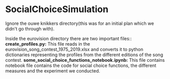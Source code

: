 # SocialChoiceSimulation

Ignore the ouwe knikkers directory(this was for an initial plan which we didn't go through with).

Inside the eurovision directory there are two important files::
**create_profiles.py:**
This file reads in the eurovision_song_contest_1975_2019.xlsx and converts it to python dictionaries representing the profiles from the different editions of the song contest.
**some_social_choice_functions_notebook.ipynb:**
This file contains notebook file contains the code for social choice functions, the different measures and the experiment we conducted.
